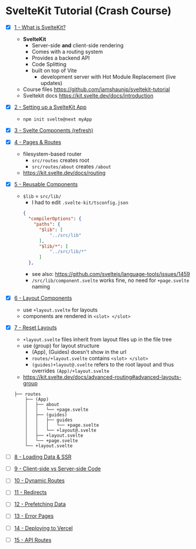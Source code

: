 # SvelteKit Tutorial (Crash Course)

- [x] [1 - What is SvelteKit?](https://www.youtube.com/watch?v=9OlLxkaeVvw&list=PL4cUxeGkcC9hpM9ARM59Ve3jqcb54dqiP&index=1&pp=iAQB)

  - **SvelteKit**
    - Server-side **and** client-side rendering
    - Comes with a routing system
    - Provides a backend API
    - Code Splitting
    - built on top of Vite
      - development server with Hot Module Replacement (live updates)
  - Course files https://github.com/iamshaunjp/sveltekit-tutorial
  - Sveltekit docs https://kit.svelte.dev/docs/introduction

- [x] [2 - Setting up a SvelteKit App](https://www.youtube.com/watch?v=_M-iOKo4FnE&list=PL4cUxeGkcC9hpM9ARM59Ve3jqcb54dqiP&index=2&pp=iAQB)
  - `npm init svelte@next myApp`
- [x] [3 - Svelte Components (refresh)](https://www.youtube.com/watch?v=WK4SN853CqI&list=PL4cUxeGkcC9hpM9ARM59Ve3jqcb54dqiP&index=3&pp=iAQB)
- [x] [4 - Pages & Routes](https://www.youtube.com/watch?v=ftiTVitDbx0&list=PL4cUxeGkcC9hpM9ARM59Ve3jqcb54dqiP&index=4&pp=iAQB)
  - filesystem-based router
    - `src/routes` creates root
    - `src/routes/about` creates `/about`
  - https://kit.svelte.dev/docs/routing
- [x] [5 - Reusable Components](https://www.youtube.com/watch?v=5IajHJULs5I&list=PL4cUxeGkcC9hpM9ARM59Ve3jqcb54dqiP&index=5&pp=iAQB)

  - `$lib` = `src/lib/`
    - I had to edit `.svelte-kit/tsconfig.json`
    ```json
    {
      "compilerOptions": {
        "paths": {
          "$lib": [
              "../src/lib"
          ],
          "$lib/*": [
              "../src/lib/*"
          ]
      },
    ```
    - see also: https://github.com/sveltejs/language-tools/issues/1459
    - `/src/lib/component.svelte` works fine, no need for `+page.svelte` naming

- [x] [6 - Layout Components](https://www.youtube.com/watch?v=shTnwJa4SRA&list=PL4cUxeGkcC9hpM9ARM59Ve3jqcb54dqiP&index=6&pp=iAQB)
  - use `+layout.svelte` for layouts
  - components are rendered in `<slot> </slot>`
- [x] [7 - Reset Layouts](https://www.youtube.com/watch?v=t7UlyE2Jhx4&list=PL4cUxeGkcC9hpM9ARM59Ve3jqcb54dqiP&index=7&pp=iAQB)
  - `+layout.svelte` files inherit from layout files up in the file tree
  - use (group) for layout structure
    - (App), (Guides) doesn't show in the url
    - `routes/+layout.svelte` contains `<slot> </slot>`
    - `(guides)+layout@.svelte` refers to the root layout and thus overrides `(App)/+layout.svelte`
  - https://kit.svelte.dev/docs/advanced-routing#advanced-layouts-group
  ```
  ├── routes
      ├── (App)
      │   ├── about
      │   │   └── +page.svelte
      │   ├── (guides)
      │   │   ├── guides
      │   │   │   └── +page.svelte
      │   │   └── +layout@.svelte
      │   ├── +layout.svelte
      │   └── +page.svelte
      └── +layout.svelte
  ```
- [ ] [8 - Loading Data & SSR](https://www.youtube.com/watch?v=a5OiuEu1Q6M&list=PL4cUxeGkcC9hpM9ARM59Ve3jqcb54dqiP&index=8&pp=iAQB)
- [ ] [9 - Client-side vs Server-side Code](https://www.youtube.com/watch?v=Nzcefm5Izc8&list=PL4cUxeGkcC9hpM9ARM59Ve3jqcb54dqiP&index=9&pp=iAQB)
- [ ] [10 - Dynamic Routes](https://www.youtube.com/watch?v=Y2_bJoFbQQg&list=PL4cUxeGkcC9hpM9ARM59Ve3jqcb54dqiP&index=10&pp=iAQB)
- [ ] [11 - Redirects](https://www.youtube.com/watch?v=KpruqbynhjE&list=PL4cUxeGkcC9hpM9ARM59Ve3jqcb54dqiP&index=11&pp=iAQB)
- [ ] [12 - Prefetching Data](https://www.youtube.com/watch?v=YK5Pmcv0BFk&list=PL4cUxeGkcC9hpM9ARM59Ve3jqcb54dqiP&index=12&pp=iAQB)
- [ ] [13 - Error Pages](https://www.youtube.com/watch?v=MUjgMu5no3A&list=PL4cUxeGkcC9hpM9ARM59Ve3jqcb54dqiP&index=13&pp=iAQB)
- [ ] [14 - Deploying to Vercel](https://www.youtube.com/watch?v=gUs-Sissb48&list=PL4cUxeGkcC9hpM9ARM59Ve3jqcb54dqiP&index=14&pp=iAQB)
- [ ] [15 - API Routes](https://www.youtube.com/watch?v=0gor32MSyiA&list=PL4cUxeGkcC9hpM9ARM59Ve3jqcb54dqiP&index=15&pp=iAQB)
